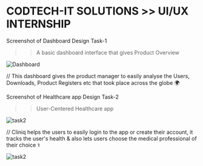 # CODTECH-IT SOLUTIONS >> UI/UX INTERNSHIP
Screenshot of Dashboard Design Task-1
>> A basic dashboard interface that gives Product Overview 

![Dashboard](https://github.com/user-attachments/assets/8189459b-90ca-4e7b-8d98-936de32cf353)

// This dashboard gives the product manager to easily analyse the Users, Downloads, Product Registers etc that took place across the globe 🌍 


Screenshot of Healthcare app Design Task-2
>> User-Centered Healthcare app

![task2](https://github.com/user-attachments/assets/37fc5e8a-9efc-4ad5-890f-0d5f849ee381)

// Cliniq helps the users to easily login to the app or create their account, it tracks the user's health & also lets users choose the medical professional of their choice ⚕️

![task2](https://github.com/user-attachments/assets/e835a17b-3fbc-4dd2-bdb7-8fee628fb6e6)
